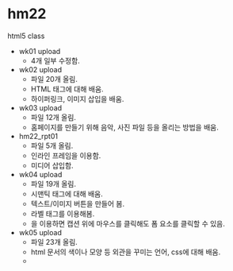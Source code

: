 # hm22
html5 class

- wk01 upload 
  - 4개 일부 수정함.
- wk02 upload
  - 파일 20개 올림.
  - HTML 태그에 대해 배움.
  - 하이퍼링크, 이미지 삽입을 배움.
- wk03 upload
  - 파일 12개 올림.
  - 홈페이지를 만들기 위해 음악, 사진 파일 등을 올리는 방법을 배움.
- hm22_rpt01
  - 파일 5개 올림.
  - 인라인 프레임을 이용함.
  - 미디어 삽입함.
- wk04 upload
  - 파일 19개 올림.
  - 시맨틱 태그에 대해 배움.
  - 텍스트/이미지 버튼을 만들어 봄.
  - 라벨 태그를 이용해봄.
  - <label>을 이용하면 캡션 위에 마우스를 클릭해도 폼 요소를 클릭할 수 있음.
- wk05 upload
  - 파일 23개 올림.
  - html 문서의 색이나 모양 등 외관을 꾸미는 언어, css에 대해 배움.
  - <style> 태그는 < head > 태그 내에서만 사용함
  - class 는 .으로 id 는 # 으로 시작하는 셀렉터임
  - 박스 모델은 콘텐츠, 패딩, 테두리, 여백으로 구성된 각 HTML 태그 요소를 하나의 박스로 다룸.
  - 배경을 만들 수 있음.
- wk06 upload
  - 인라인 태그는 인라인 박스, 블록 태그는 블록 박스로 출력함.
  - position으로 원하는 위치에 박스를 배치할 수 있음.
  - list-style 프로퍼티를 이용하여 리스트를 꾸밀 수 있음.
  - 리스트에서 display 속성이 inline으로 바뀌면 새 줄로 넘어가지 않게 만들 수 있음.
  - 애니메이션, 전환, 변환 효과를 만들 수 있음.
- wk09 upload
  - 파일 22개 올림.
  - vscode-portable을 사용함.
  - 자바스크립트 언어를 배움.
  - 데이터 타입 종류를 배움.
  - 지역변수와 전역변수에 대해 배움.
  - 간단한 계산기를 만들어봄.
- wk10 upload
  - 파일 16개 올림.
  - 자바스크립트의 조건문을 배움.
  - 자바스크립트의 반복문을 배움.
  - 자바스크립트의 함수를 배움.
- wk11 upload
  - 파일 15개 올림.
  - 자바스크립트 객체는 여러 개의 프로퍼티와 메소드로 구성됨.
  - Date, String, Array, Math의 코어 객체를 활용함.
  - 객체와 멤버 사이에 점 연산자를 이용함.
  - 배열을 만듬.
- wk12 upload
  - 파일 29개 올림.
  - HTML DOM 객체에 대해 배움.
  - DOM 객체의 CSS3 스타일 동적 변경해봄.
  - document는 HTML 문서 전체를 대변하는 객체임.
  - 브라우저 관련 객체(BOM)들의 종류를 배움.
